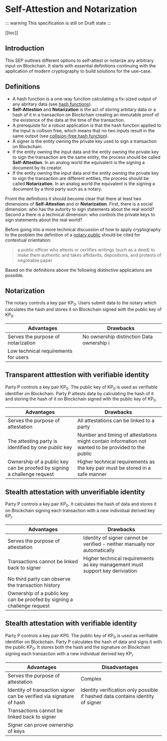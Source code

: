 # Self-Attestion and Notarization

::: warning
This specification is still on Draft state
:::

[[toc]]

## Introduction

This SEP outlines different options to self-attest or notarize any arbitrary input on Blockchain. It starts with essential definitions continuing with the application of modern cryptography to build solutions for the use-case.

## Definitions

- A hash function is a one-way function calculating a fix-sized output of any abritary data (see [hash functions](https://en.wikipedia.org/wiki/Hash_function)).
- **Self-Attestion** and **Notarization** is the act of storing arbitary data or a hash of it in a transaction on Blockchain creating an immutable proof of the existence of the data at the time of the transaction.
- A prerequiste for a robust application is that the hash function applied to the input is collison free, which means that no two inputs result in the same output (see [collision-free hash function](https://en.wikipedia.org/wiki/One-way_function#Related_concepts)).
- A signer is the entity owning the private key used to sign a transaction on Blockchain.
- If the entity owning the input data and the entity owning the private key to sign the transaction are the same entity, the process should be called **Self-Attestion**. In an analog world the equivalent is the signing a document by its creator.
- If the entity owning the input data and the entity owning the private key to sign the transaction are different entities, the process should be called **Notarization**. In an analog world the equivalent is the signing a document by a third party such as a notary.

Fromt the definitions it should become clear that there at least two dimensions of **Self-Attestion** and or **Notarization**. First, there is a social dimension: who has the autority to sign statements about the real world? Second a there is a technical dimension: who controls the private keys to sign statements about the real world?

Before going into a more technical discussion of how to apply cryptography to the problem the definition of a [notary public](https://www.merriam-webster.com/dictionary/notary) should be cited for contextual orientation:

> a public officer who attests or certifies writings (such as a deed) to make them authentic and takes affidavits, depositions, and protests of negotiable paper

Based on the definitions above the following distinctive applications are possible.

## Notarization

The notary controls a key pair KP<sub>0</sub>. Users submit data to the notary which calculates the hash and stores it on Blockchain signed with the public key of KP<sub>0</sub>.

| Advantages                           | Drawbacks        |
| ------------------------------------ | ---------------- |
| Serves the purpose of notarization   | No ownership distinction Data ownership i |
| Low technical requirements for users |                  |

## Transparent atttestion with verifiable identity

Party P controls a key pair KP<sub>0</sub>. The public key of KP<sub>0</sub> is used as verifiable identifier on Blockchain. Party P attests data by calculating the hash of it and storing the hash of it on Blockchain signed with the public key of KP<sub>0</sub>.

| Advantages                                                              | Drawbacks                                                                                           |
| ----------------------------------------------------------------------- | --------------------------------------------------------------------------------------------------- |
| Serves the purpose of attestation                                       | All attestations can be linked to a party                                                           |
| The attesting party is identified by one public key                     | Number and timing of attestations might contain information not wanted to be provided to the public |
| Ownership of a public key can be proofed by signing a challenge request | Higher technical requirements as the key pair must be stored in a safe manner                       |

## Stealth attestation with unverifiable identity

Party P controls a key pair KP<sub>0</sub>. It calculates the hash of data and stores it on Blockchain signing each transaction with a new individual derived key KP<sub>i</sub>.

| Advantages                                                              | Drawbacks                                                                    |
| ----------------------------------------------------------------------- | ---------------------------------------------------------------------------- |
| Serves the purpose of attestation                                       | Identity of signer cannot be verified - neither manually nor automatically   |
| Transactions cannot be linked back to signer                            | Higher technical requirements as key management must support key deriviation |
| No third party can observe the transaction history                      |                                                                              |
| Ownership of a public key can be proofed by signing a challenge request |                                                                              |

## Stealth attestation with verifiable identity

Party P controls a key pair KP0. The public key of KP<sub>0</sub> is used as verifiable identifier on Blockchain. Party P calculates the hash of data and signs it with the public KP<sub>0</sub>. It stores both the hash and the signature on Blockchain signing each transaction with a new individual derived key KP<sub>i</sub>.

| Advantages                                                           | Disadvantages                                                                  |
| -------------------------------------------------------------------- | ------------------------------------------------------------------------------ |
| Serves the purpose of attestation                                    | Complex                                                                        |
| Identity of transaction signer can be verified via signature of hash | Identity verification only possible if hashed data contains identity of signer |
| Transactions cannot be linked back to signer                         |                                                                                |
| Signer can prove ownership of keys                                   |                                                                                |
